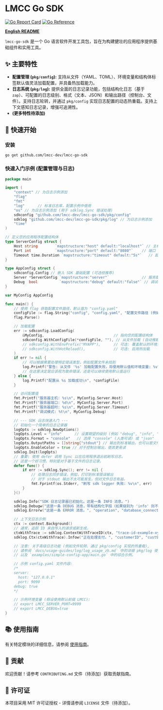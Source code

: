 # LMCC Go SDK

[![Go Report Card](https://goreportcard.com/badge/github.com/lmcc-dev/lmcc-go-sdk)](https://goreportcard.com/report/github.com/lmcc-dev/lmcc-go-sdk)
[![Go Reference](https://pkg.go.dev/badge/github.com/lmcc-dev/lmcc-go-sdk.svg)](https://pkg.go.dev/github.com/lmcc-dev/lmcc-go-sdk)
<!-- 后续添加其他徽章，如构建状态、覆盖率等 -->

[**English README**](./README.md)

`lmcc-go-sdk` 是一个 Go 语言软件开发工具包，旨在为构建健壮的应用程序提供基础组件和实用工具。

## ✨ 主要特性

*   **配置管理 (`pkg/config`):** 支持从文件（YAML、TOML）、环境变量和结构体标签默认值灵活加载配置，并具备热加载能力。
*   **日志系统 (`pkg/log`):** 提供全面的日志记录功能，包括结构化日志（基于 `zap`）、可配置的日志级别、格式（文本、JSON）和输出路径（控制台、文件）。支持日志轮转，并通过 `pkg/config` 实现日志配置的动态热重载。支持上下文感知日志记录，增强可追溯性。
*   **(更多特性待添加)**

## 🚀 快速开始

### 安装

```bash
go get github.com/lmcc-dev/lmcc-go-sdk
```

### 快速入门示例 (配置管理与日志)

```go
package main

import (
	"context" // 为日志示例添加
	"flag"
	"fmt"
	"log"      // 标准日志库，配置示例中使用
	"os" // 为日志示例添加 (用于 sdklog.Sync 错误处理)
	sdkconfig "github.com/lmcc-dev/lmcc-go-sdk/pkg/config"
	sdklog "github.com/lmcc-dev/lmcc-go-sdk/pkg/log" // 为日志示例添加
	"time"
)

// 定义您的应用程序配置结构体
type ServerConfig struct {
	Host string        `mapstructure:"host" default:"localhost"` // 主机地址
	Port int           `mapstructure:"port" default:"8080"`    // 端口
	Timeout time.Duration `mapstructure:"timeout" default:"5s"`   // 超时时间
}

type AppConfig struct {
	sdkconfig.Config // 嵌入 SDK 基础配置 (可选但推荐)
	Server *ServerConfig `mapstructure:"server"`               // 服务配置
	Debug  bool          `mapstructure:"debug" default:"false"` // 调试模式
}

var MyConfig AppConfig

func main() {
	// 使用 flag 获取配置文件路径，默认值为 "config.yaml"
	configFile := flag.String("config", "config.yaml", "配置文件路径 (例如 config.yaml)")
	flag.Parse()

	// 加载配置
	err := sdkconfig.LoadConfig(
		&MyConfig,                                // 指向您的配置结构体
		sdkconfig.WithConfigFile(*configFile, ""), // 从文件加载 (自动推断类型)
		// sdkconfig.WithEnvPrefix("MYAPP"),      // 可选: 覆盖默认的环境变量前缀 "LMCC"
		// sdkconfig.WithHotReload(),             // 可选: 启用热加载
	)
	if err != nil {
		// 可以根据需要处理特定错误类型，例如配置文件未找到
		log.Printf("警告: 从文件 '%s' 加载配置失败，将使用默认值和环境变量: %v\n", *configFile, err)
		// 在这里决定是应该视为致命错误，还是可以继续使用默认值运行
	} else {
		log.Printf("配置从 %s 加载成功\n", *configFile)
	}

	// 访问配置值
	fmt.Printf("服务器主机: %s\n", MyConfig.Server.Host)
	fmt.Printf("服务器端口: %d\n", MyConfig.Server.Port)
	fmt.Printf("服务器超时: %s\n", MyConfig.Server.Timeout)
	fmt.Printf("调试模式: %t\n", MyConfig.Debug)

	// --- SDK 日志快速入门 ---
	// 初始化一个简单的日志记录器
	logOpts := sdklog.NewOptions()
	logOpts.Level = "info"      // 设置期望的级别 (例如 "debug", "info", "warn")
	logOpts.Format = "console"   // 选择 "console" (人类可读) 或 "json"
	logOpts.OutputPaths = []string{"stdout"} // 输出到标准输出。也可以是文件路径，例如 ["./app.log"]
	logOpts.EnableColor = true // 对于控制台输出，使其更易读
	sdklog.Init(logOpts)
	// 重要: 使用 defer 调用 Sync 以在应用程序退出前刷写日志。
	// 这是一个好习惯，特别是对于基于文件的日志记录。
	defer func() {
		if err := sdklog.Sync(); err != nil {
			// 处理日志同步错误，例如，打印到标准错误输出
			// 对于 stdout 输出不太可能发生，但对文件日志有益。
			fmt.Fprintf(os.Stderr, "刷写 sdk logger 失败: %v\n", err)
		}
	}()

	sdklog.Info("SDK 日志记录器已初始化。这是一条 INFO 消息。")
	sdklog.Debugw("这是一条 DEBUG 消息，带有结构化字段（如果级别为 'info' 则不可见）。", "userID", "user123", "action", "attempt_debug")
	sdklog.Errorw("这是一条 ERROR 消息。", "operation", "database_connection", "attempt", 3, "success", false)

	// 上下文日志示例
	ctx := context.Background()
	// 通常，追踪 ID 来自传入的请求或新生成。
	ctxWithTrace := sdklog.ContextWithTraceID(ctx, "trace-id-example-xyz789") 
	sdklog.Ctx(ctxWithTrace).Infow("正在处理支付。", "customerID", "cust999", "amount", 100.50)

	// 注意: 关于高级日志功能 (例如文件轮转、通过 pkg/config 实现的热重载),
	// 请参阅 `docs/usage-guides/log/log_usage_zh.md` 中的详细 pkg/log 使用指南
	// 以及 `examples/simple-config-app/main.go` 中的综合示例。

	// 示例 config.yaml 文件内容:
	/*
	server:
	  host: "127.0.0.1"
	  port: 9090
	debug: true
	*/

	// 示例环境变量 (假设使用默认前缀 LMCC):
	// export LMCC_SERVER_PORT=9999
	// export LMCC_DEBUG=true
}

```

## 📚 使用指南

有关特定模块的详细信息，请参阅 [使用指南](./docs/usage-guides/index_zh.md)。

## 🤝 贡献

欢迎贡献！请参考 `CONTRIBUTING.md` 文件（待添加）获取贡献指南。

## 📄 许可证

本项目采用 MIT 许可证授权 - 详情请参阅 `LICENSE` 文件（待添加）。 
